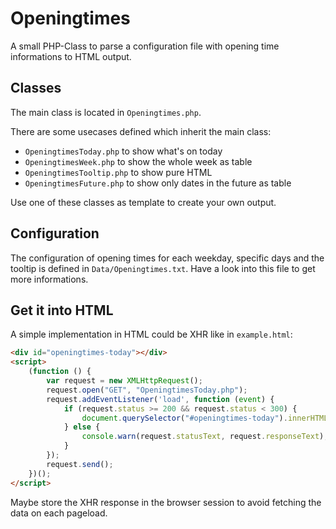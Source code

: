 # Openingtimes

A small PHP-Class to parse a configuration file with opening time informations to HTML output.

## Classes

The main class is located in `Openingtimes.php`.

There are some usecases defined which inherit the main class:

* `OpeningtimesToday.php` to show what's on today
* `OpeningtimesWeek.php` to show the whole week as table
* `OpeningtimesTooltip.php` to show pure HTML
* `OpeningtimesFuture.php` to show only dates in the future as table

Use one of these classes as template to create your own output.

## Configuration

The configuration of opening times for each weekday, specific days and the tooltip is defined in `Data/Openingtimes.txt`. Have a look into this file to get more informations.

## Get it into HTML

A simple implementation in HTML could be XHR like in `example.html`:

``` HTML
<div id="openingtimes-today"></div>
<script>
    (function () {
        var request = new XMLHttpRequest();
        request.open("GET", "OpeningtimesToday.php");
        request.addEventListener('load', function (event) {
            if (request.status >= 200 && request.status < 300) {
                document.querySelector("#openingtimes-today").innerHTML = request.responseText;
            } else {
                console.warn(request.statusText, request.responseText);
            }
        });
        request.send();
    })();
</script>
```

Maybe store the XHR response in the browser session to avoid fetching the data on each pageload.
